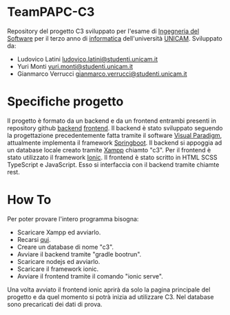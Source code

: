 # TeamPAPC-C3

Repository del progetto C3 sviluppato per l'esame di [Ingegneria del Software](http://didattica.cs.unicam.it/doku.php?id=didattica:triennale:ids:ay_2021:main) per il terzo anno di [informatica](http://didattica.cs.unicam.it/doku.php?id=didattica:triennale:main) dell'università [UNICAM](https://www.unicam.it).
Sviluppato da:
- Ludovico Latini ludovico.latini@studenti.unicam.it
- Yuri Monti yuri.monti@studenti.unicam.it
- Gianmarco Verrucci gianmarco.verrucci@studenti.unicam.it

# Specifiche progetto

Il progetto è formato da un backend e da un frontend entrambi presenti in repository github [backend](https://github.com/Lambru99/teamPAPC-C3) [frontend](https://github.com/yurimonti/C3RestIonic).
Il backend è stato sviluppato seguendo la progettazione precedentemente fatta tramite il software [Visual Paradigm](https://www.visual-paradigm.com/), attualmente implementa il framework [Springboot](https://spring.io/projects/spring-boot). Il backend si appoggia ad un database locale creato tramite [Xampp](https://www.apachefriends.org/it/index.html) chiamto "c3".
Per il frontend è stato utilizzato il framework [Ionic](https://ionicframework.com/). Il frontend è stato scritto in HTML SCSS TypeScript e JavaScript. Esso si interfaccia con il backend tramite chiamte rest.

# How To

Per poter provare l'intero programma bisogna:

- Scaricare Xampp ed avviarlo.
- Recarsi [qui](http://localhost/phpmyadmin/).
- Creare un database di nome "c3".
- Avviare il backend tramite "gradle bootrun".
- Scaricare nodejs ed avviarlo.
- Scaricare il framework ionic.
- Avviare il frontend tramite il comando "ionic serve".

Una volta avviato il frontend ionic aprirà da solo la pagina principale del progetto e da quel momento si potrà inizia ad utilizzare C3. Nel database sono precaricati dei dati di prova.
